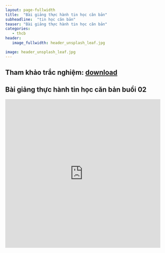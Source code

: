 ```yaml
---
layout: page-fullwidth
title:  "Bài giảng thực hành tin học căn bản"
subheadline:  "tin học căn bản"
teaser: "Bài giảng thực hành tin học căn bản"
categories: 
   - thcb
header:
   image_fullwidth: header_unsplash_leaf.jpg

image: header_unsplash_leaf.jpg
---
```

## Tham khảo trắc nghiệm: [download](https://drive.google.com/drive/folders/0B4K8lkHvBK58c3c0QTFiUk9UdUE?usp=sharing)

## Bài giảng thực hành tin học căn bản buổi 02

<div class="flex-video">
<iframe src="http://www.slideshare.net/tiencao71/slideshelf" width="490px" height="470px" frameborder="0" marginwidth="0" frameborder="0" allowfullscreen></iframe>
</div>

